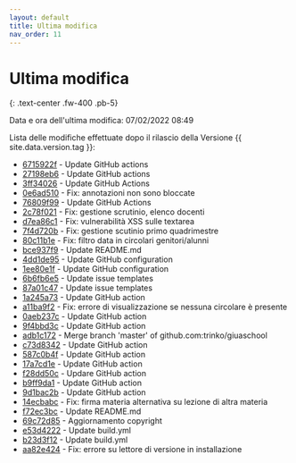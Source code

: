 ```yaml
---
layout: default
title: Ultima modifica
nav_order: 11
---
```


# Ultima modifica
{: .text-center .fw-400 .pb-5}

Data e ora dell'ultima modifica: 07/02/2022 08:49

Lista delle modifiche effettuate dopo il rilascio della Versione {{ site.data.version.tag }}:

- [6715922f](http://github.com/trinko/giuaschool/commit/6715922f96e86b4a11074230098efbaa907ca130) - Update GitHub actions
- [27198eb6](http://github.com/trinko/giuaschool/commit/27198eb6a6f28504d80732c064903a208ce04e3e) - Update GitHub actions
- [3ff34026](http://github.com/trinko/giuaschool/commit/3ff3402628a83674892456b977edaa2122ea7d14) - Update GitHub Actions
- [0e6ad510](http://github.com/trinko/giuaschool/commit/0e6ad510ec99af8aa6b7edcdd7a8887b0492d3b0) - Fix: annotazioni non sono bloccate
- [76809f99](http://github.com/trinko/giuaschool/commit/76809f99e408682c868b4c4aa53373961f3ef9eb) - Update GitHub Actions
- [2c78f021](http://github.com/trinko/giuaschool/commit/2c78f021bb3cf79b357b6ed77c92a0515cf3cf04) - Fix: gestione scrutinio, elenco docenti
- [d7ea86c1](http://github.com/trinko/giuaschool/commit/d7ea86c13d4676373c9eb810b1c14a3b2d49d58a) - Fix: vulnerabilità XSS sulle textarea
- [7f4d720b](http://github.com/trinko/giuaschool/commit/7f4d720bc86ffd125641edf0054cb47e7d795f8e) - Fix: gestione scutinio primo quadrimestre
- [80c11b1e](http://github.com/trinko/giuaschool/commit/80c11b1ec199b16c9da9a8afbee8cb19b0fb37f0) - Fix: filtro data in circolari genitori/alunni
- [bce937f9](http://github.com/trinko/giuaschool/commit/bce937f927909b2acd3e294a476c019ccd92c1ce) - Update README.md
- [4dd1de95](http://github.com/trinko/giuaschool/commit/4dd1de959a74d08fc9ca35f0077aade865138a9e) - Update GitHub configuration
- [1ee80e1f](http://github.com/trinko/giuaschool/commit/1ee80e1f0956a1adbe375bb3d3c024e87cf24c67) - Update GitHub configuration
- [6b6fb6e5](http://github.com/trinko/giuaschool/commit/6b6fb6e5679cff40060fd92170f3f4abdcc243d1) - Update issue templates
- [87a01c47](http://github.com/trinko/giuaschool/commit/87a01c4701fbfa6b6f548da4c82e858c0a6f8f1f) - Update issue templates
- [1a245a73](http://github.com/trinko/giuaschool/commit/1a245a73a424c678dc018753e3a7b4117f25f65b) - Update GitHub action
- [a11ba9f2](http://github.com/trinko/giuaschool/commit/a11ba9f24065157ef2f13dcd977febfa5544b12c) - Fix: errore di visualizzazione se nessuna circolare è presente
- [0aeb237c](http://github.com/trinko/giuaschool/commit/0aeb237ca305356ae644ba97406e23a4cde27eff) - Update GitHub action
- [9f4bbd3c](http://github.com/trinko/giuaschool/commit/9f4bbd3c32ff89fb6e4a2dc1cb45ac49cb540ad5) - Update GitHub action
- [adb1c172](http://github.com/trinko/giuaschool/commit/adb1c1725a8f1d53e9d104efdaacbb677e030775) - Merge branch 'master' of github.com:trinko/giuaschool
- [c73d8342](http://github.com/trinko/giuaschool/commit/c73d834224c6db27897856495ffe0ab035e82ae5) - Update GitHub action
- [587c0b4f](http://github.com/trinko/giuaschool/commit/587c0b4f56747923793cdd8a547722111dc1c3f0) - Update GitHub action
- [17a7cd1e](http://github.com/trinko/giuaschool/commit/17a7cd1ee2c0e0d5e9b242ee32b24462031eed66) - Update GitHub action
- [f28dd50c](http://github.com/trinko/giuaschool/commit/f28dd50c6605e9cb661954f06746be2c68c500d9) - Updare GitHub action
- [b9ff9da1](http://github.com/trinko/giuaschool/commit/b9ff9da166582cde84d6cf62db8c7b355575b773) - Update GitHub action
- [9d1bac2b](http://github.com/trinko/giuaschool/commit/9d1bac2b7ffd88450722ffcb5a8889016ddb8ca0) - Update GitHub action
- [14ecbabc](http://github.com/trinko/giuaschool/commit/14ecbabc7eac4ad66ae0c9ccd6eb096cfca0c797) - Fix: firma materia alternativa su lezione di altra materia
- [f72ec3bc](http://github.com/trinko/giuaschool/commit/f72ec3bc7ebc72c5eeab714e9938b1a125748956) - Update README.md
- [69c72d85](http://github.com/trinko/giuaschool/commit/69c72d854e609b2cc1aee62efa6f654057a5760c) - Aggiornamento copyright
- [e53d4222](http://github.com/trinko/giuaschool/commit/e53d4222882bfa8ca89d5b0f83dd1bfb6bf1a50a) - Update build.yml
- [b23d3f12](http://github.com/trinko/giuaschool/commit/b23d3f120ec0ff029d4d894d748a036eca139a0b) - Update build.yml
- [aa82e424](http://github.com/trinko/giuaschool/commit/aa82e424a6bb13c8c95744733381e2d7d366303c) - Fix: errore su lettore di versione in installazione


